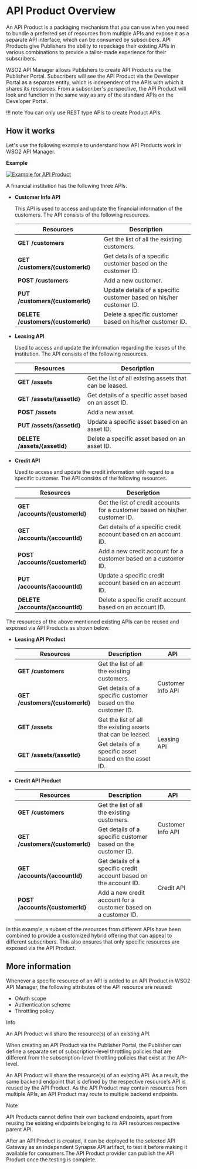 # API Product Overview

An API Product is a packaging mechanism that you can use when you need to bundle a preferred set of resources from multiple APIs and expose it as a separate API interface, which can be consumed by subscribers. API Products give Publishers the ability to repackage their existing APIs in various combinations to provide a tailor-made experience for their subscribers.

WSO2 API Manager allows Publishers to create API Products via the Publisher Portal. Subscribers will see the API Product via the Developer Portal as a separate entity, which is independent of the APIs with which it shares its resources. From a subscriber's perspective, the API Product will look and function in the same way as any of the standard APIs on the Developer Portal.

!!! note
    You can only use REST type APIs to create Product APIs.

## How it works

Let's use the following  example to understand how API Products work in WSO2 API Manager.

**Example**

   [![Example for API Product]({{base_path}}/assets/img/learn/design-api/create-api-product/api-product-overview.png)]({{base_path}}/assets/img/learn/design-api/create-api-product/api-product-overview.png)
  
A financial institution has the following three APIs.

- **Customer Info API**

    This API is used to access and update the financial information of the customers. The API consists of the following resources.
      <html>
      <table>
      <thead>
      <tr>
      <th>Resources</th>
      <th>Description</th>
      </tr>
      </thead>
      <tbody>
      <tr>
      <td><strong>GET /customers</strong></td>
      <td>Get the list of all the existing customers.</td>
      </tr>
      <tr>
      <td><strong>GET /customers/{customerId}</strong></td>
      <td>Get details of a specific customer based on the customer ID.</td>
      </tr>
      <tr>
      <td><strong>POST /customers</strong></td>
      <td>Add a new customer.</td>
      </tr>
      <tr>
      <td><strong>PUT /customers/{customerId}</strong></td>
      <td>Update details of a specific customer based on his/her customer ID.</td>
      </tr>
      <tr>
      <td><strong>DELETE /customers/{customerId}</strong></td>
      <td>Delete a specific customer based on his/her customer ID.</td>
      </tr>
      </tbody>
      </table>
      </html>
  
- **Leasing API**

    Used to access and update the information regarding the leases of the institution. The API consists of the following 
    resources.
    
    <html>
    <table>
    <thead>
    <tr>
    <th>Resources</th>
    <th>Description</th>
    </tr>
    </thead>
    <tbody>
    <tr>
    <td><strong>GET /assets</strong></td>
    <td>Get the list of all existing assets that can be leased.</td>
    </tr>
    <tr>
    <td><strong>GET /assets/{assetId}</strong></td>
    <td>Get details of a specific asset based on an asset ID.</td>
    </tr>
    <tr>
    <td><strong>POST /assets</strong></td>
    <td>Add a new asset.</td>
    </tr>
    <tr>
    <td><strong>PUT /assets/{assetId}</strong></td>
    <td>Update a specific asset based on an asset ID.</td>
    </tr>
    <tr>
    <td><strong>DELETE /assets/{assetId}</strong></td>
    <td>Delete a specific asset based on an asset ID.</td>
    </tr>
    </tbody>
    </table>
    </html>
      
- **Credit API**
    
    Used to access and update the credit information with regard to a specific customer. The API consists of the following resources.      
     
     <html>
     <table>
      <thead>
      <tr>
      <th>Resources</th>
      <th>Description</th>
      </tr>
      </thead>
      <tbody>
      <tr>
      <td><strong>GET /accounts/{customerId}</strong></td>
      <td>Get the list of credit accounts for a customer based on his/her customer ID.</td>
      </tr>
      <tr>
      <td><strong>GET /accounts/{accountId}</strong></td>
      <td>Get details of a specific credit account based on an account ID.</td>
      </tr>
      <tr>
      <td><strong>POST /accounts/{customerId}</strong></td>
      <td>Add a new credit account for a customer based on a customer ID.</td>
      </tr>
      <tr>
      <td><strong>PUT /accounts/{accountId}</strong></td>
      <td>Update a specific credit account based on an account ID.</code></td>
      </tr>
      <tr>
      <td><strong>DELETE /accounts/{accountId}</strong></td>
      <td>Delete a specific credit account based on an account ID.</td>
      </tr>
      </tbody>
      </table>
      </html>
      
      
The resources of the above mentioned existing APIs can be reused and exposed via API Products as shown below.

- **Leasing API Product**

    <html>
    <table>
    <thead>
    <tr>
    <th>Resources</th>
    <th>Description</th>
    <th>API</th>
    </tr>
    </thead>
    <tbody>
    <tr>
    <td><strong>GET /customers</strong></td>
    <td>Get the list of all the existing customers.</td>
    <td rowspan="2" style="vertical-align : middle">Customer Info API</td>
    </tr>
    <tr>
    <td><strong>GET /customers/{customerId}</strong></td>
    <td>Get details of a specific customer based on the customer ID.</td>
    </tr>
    <tr>
    <td><strong>GET /assets</strong></td>
    <td>Get the list of all the existing assets that can be leased.</td>
    <td rowspan="2" style="vertical-align : middle">Leasing API</td>
    </tr>
    <tr>
    <td><strong>GET /assets/{assetId}</strong></td>
    <td>Get details of a specific asset based on the asset ID.</td>
    </tr>
    </tbody>
    </table>
    </html>
      
- **Credit API Product**

    <html>
    <table>
    <thead>
    <tr>
    <th>Resources</th>
    <th>Description</th>
    <th>API</th>
    </tr>
    </thead>
    <tbody>
    <tr>
    <td><strong>GET /customers</strong></td>
    <td>Get the list of all the existing customers.</td>
    <td rowspan="2" style="vertical-align : middle">Customer Info API</td>
    </tr>
    <tr>
    <td><strong>GET /customers/{customerId}</strong></td>
    <td>Get details of a specific customer based on the customer ID.</td>
    </tr>
    <tr>
    <td><strong>GET /accounts/{accountId}</strong></td>
    <td>Get details of a specific credit account based on the account ID.</td>
    <td rowspan="2" style="vertical-align : middle">Credit API</td>
    </tr>
    <tr>
    <td><strong>POST /accounts/{customerId}</strong></td>
    <td>Add a new credit account for a customer based on a customer ID.</td>
    </tr>
    </tbody>
    </table>
    </html>
      
In this example, a subset of the resources from different APIs have been combined to provide a customized hybrid offering that can appeal to different subscribers. This also ensures that only specific resources are exposed via the API Product.

## More information

Whenever a specific resource of an API is added to an API Product in WSO2 API Manager, the following attributes of the API resource are reused:

- OAuth scope
- Authentication scheme
- Throttling policy

 <html>
 <div class="admonition info">
 <p class="admonition-title">Info</p>
 <p> An API Product will share the resource(s) of an existing API.</p>
 </div> 
 </html>

When creating an API Product via the Publisher Portal, the Publisher can define a separate set of subscription-level throttling policies that are different from the subscription-level throttling policies that exist at the API-level.

An API Product will share the resource(s) of an existing API. As a result, the same backend endpoint that is defined by the respective resource's API is reused by the API Product. As the API Product may contain resources from multiple APIs, an API Product may route to multiple backend endpoints.

 <html>
 <div class="admonition note">
 <p class="admonition-title">Note</p>
 <p> API Products cannot define their own backend endpoints, apart from reusing the existing endpoints belonging to its API resources respective parent API.</p>
 </div> 
 </html>
    
After an API Product is created, it can be deployed to the selected API Gateway as an independent Synapse API artifact, to test it before making it available for consumers.The API Product provider can publish the API Product once the testing is complete.
